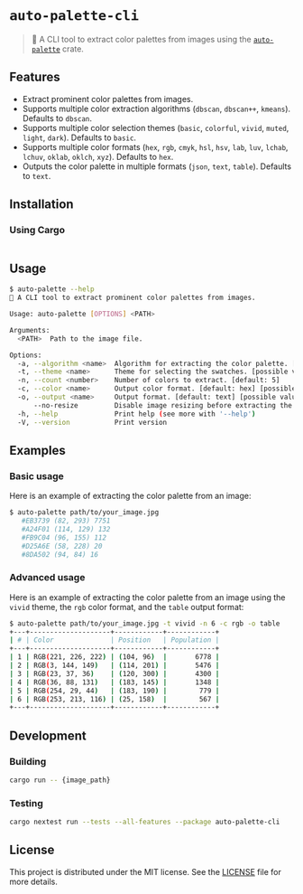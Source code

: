 # `auto-palette-cli`

> 🎨 A CLI tool to extract color palettes from images using the [`auto-palette`](https://crates.io/crates/auto-palette) crate.

## Features

- Extract prominent color palettes from images.
- Supports multiple color extraction algorithms (`dbscan`, `dbscan++`, `kmeans`). Defaults to `dbscan`.
- Supports multiple color selection themes (`basic`, `colorful`, `vivid`, `muted`, `light`, `dark`). Defaults to `basic`.
- Supports multiple color formats (`hex`, `rgb`, `cmyk`, `hsl`, `hsv`, `lab`, `luv`, `lchab`, `lchuv`, `oklab`, `oklch`, `xyz`). Defaults to `hex`.
- Outputs the color palette in multiple formats (`json`, `text`, `table`). Defaults to `text`.

## Installation

### Using Cargo
```sh

```

## Usage

```sh
$ auto-palette --help
🎨 A CLI tool to extract prominent color palettes from images.

Usage: auto-palette [OPTIONS] <PATH>

Arguments:
  <PATH>  Path to the image file.

Options:
  -a, --algorithm <name>  Algorithm for extracting the color palette. [default: dbscan] [possible values: dbscan, dbscan++, kmeans]
  -t, --theme <name>      Theme for selecting the swatches. [possible values: basic, colorful, vivid, muted, light, dark]
  -n, --count <number>    Number of colors to extract. [default: 5]
  -c, --color <name>      Output color format. [default: hex] [possible values: hex, rgb, cmyk, hsl, hsv, lab, luv, lchab, lchuv, oklab, oklch, xyz]
  -o, --output <name>     Output format. [default: text] [possible values: json, text, table]
      --no-resize         Disable image resizing before extracting the color palette.
  -h, --help              Print help (see more with '--help')
  -V, --version           Print version
```

## Examples

### Basic usage

Here is an example of extracting the color palette from an image:

```sh
$ auto-palette path/to/your_image.jpg
   #EB3739 (82, 293) 7751
   #A24F01 (114, 129) 132 
   #FB9C04 (96, 155) 112 
   #D25A6E (58, 228) 20  
   #8DA502 (94, 84) 16  
```

### Advanced usage

Here is an example of extracting the color palette from an image using the `vivid` theme, the `rgb` color format, and the `table` output format:

```sh
$ auto-palette path/to/your_image.jpg -t vivid -n 6 -c rgb -o table
+---+--------------------+------------+------------+
| # | Color              | Position   | Population |
+---+--------------------+------------+------------+
| 1 | RGB(221, 226, 222) | (104, 96)  |       6778 |
| 2 | RGB(3, 144, 149)   | (114, 201) |       5476 |
| 3 | RGB(23, 37, 36)    | (120, 300) |       4300 |
| 4 | RGB(36, 88, 131)   | (183, 145) |       1348 |
| 5 | RGB(254, 29, 44)   | (183, 190) |        779 |
| 6 | RGB(253, 213, 116) | (25, 158)  |        567 |
+---+--------------------+------------+------------+
```

## Development

### Building

```sh
cargo run -- {image_path}
```

### Testing

```sh
cargo nextest run --tests --all-features --package auto-palette-cli
```

## License

This project is distributed under the MIT license. See the [LICENSE](../../LICENSE) file for more details.
